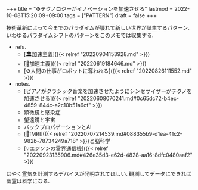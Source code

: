 +++
title = "⚙テクノロジーがイノベーションを加速させる"
lastmod = 2022-10-08T15:20:09+09:00
tags = ["PATTERN"]
draft = false
+++

技術革新によって今までのパラダイムが壊れて新しい世界が誕生するパターン.いわゆるパラダイムシフトのパターンをこのメモでは収集する.

-   refs.
    -   [🏛加速主義]({{< relref "20220904153928.md" >}})
    -   [📝加速主義]({{< relref "20220619184646.md" >}})
    -   [⚙人間の仕事がロボットに奪われる]({{< relref "20220826111552.md" >}})
-   notes.
    -   [ピアノがクラシック音楽を加速させたようにシンセサイザーがテクノを加速させる]({{< relref "20220608070241.md#0c65dc72-b4ec-4859-844c-a2c10b51a6cf" >}})
    -   顕微鏡と感染症
    -   望遠鏡と宇宙
    -   バックプロパゲーションとAI
    -   [📝fMRI]({{< relref "20220707214539.md#088355b9-d1ea-41c2-982b-78734249a718" >}})と脳科学
    -   [💡エジソンの霊界通信機]({{< relref "20220923135906.md#426e35d3-e62d-4828-aa16-8dfc0480aaf2" >}})

はやく霊気を計測するデバイスが発明されてほしい. 観測してデータにできれば幽霊は科学になる.
